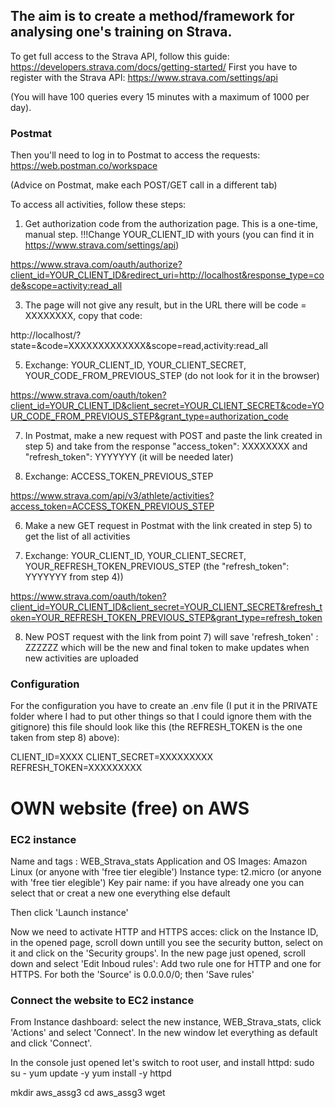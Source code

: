 ## The aim is to create a method/framework for analysing one's training on Strava.

To get full access to the Strava API, follow this guide:
https://developers.strava.com/docs/getting-started/
First you have to register with the Strava API:
https://www.strava.com/settings/api

(You will have 100 queries every 15 minutes with a maximum of 1000 per day).



### Postmat

Then you'll need to log in to Postmat to access the requests:
https://web.postman.co/workspace

(Advice on Postmat, make each POST/GET call in a different tab)

To access all activities, follow these steps:

1) Get authorization code from the authorization page. This is a one-time, manual step. !!!Change YOUR_CLIENT_ID with yours (you can find it in https://www.strava.com/settings/api)
   
https://www.strava.com/oauth/authorize?client_id=YOUR_CLIENT_ID&redirect_uri=http://localhost&response_type=code&scope=activity:read_all

3) The page will not give any result, but in the URL there will be code = XXXXXXXX, copy that code:
   
http://localhost/?state=&code=XXXXXXXXXXXXX&scope=read,activity:read_all

5) Exchange: YOUR_CLIENT_ID, YOUR_CLIENT_SECRET, YOUR_CODE_FROM_PREVIOUS_STEP (do not look for it in the browser)
   
https://www.strava.com/oauth/token?client_id=YOUR_CLIENT_ID&client_secret=YOUR_CLIENT_SECRET&code=YOUR_CODE_FROM_PREVIOUS_STEP&grant_type=authorization_code

7) In Postmat, make a new request with POST and paste the link created in step 5) and take from the response "access_token": XXXXXXXX and "refresh_token": YYYYYYY (it will be needed later)

8) Exchange: ACCESS_TOKEN_PREVIOUS_STEP

https://www.strava.com/api/v3/athlete/activities?access_token=ACCESS_TOKEN_PREVIOUS_STEP

6) Make a new GET request in Postmat with the link created in step 5) to get the list of all activities

7) Exchange: YOUR_CLIENT_ID, YOUR_CLIENT_SECRET, YOUR_REFRESH_TOKEN_PREVIOUS_STEP (the "refresh_token": YYYYYYY from step 4))

https://www.strava.com/oauth/token?client_id=YOUR_CLIENT_ID&client_secret=YOUR_CLIENT_SECRET&refresh_token=YOUR_REFRESH_TOKEN_PREVIOUS_STEP&grant_type=refresh_token

8) New POST request with the link from point 7) will save 'refresh_token' : ZZZZZZ which will be the new and final token to make updates when new activities are uploaded


### Configuration

For the configuration you have to create an .env file (I put it in the PRIVATE folder where I had to put other things so that I could ignore them with the gitignore) this file should look like this (the REFRESH_TOKEN is the one taken from step 8) above):

CLIENT_ID=XXXX
CLIENT_SECRET=XXXXXXXXX
REFRESH_TOKEN=XXXXXXXXX




# OWN website (free) on AWS

### EC2 instance
Name and tags : WEB_Strava_stats
Application and OS Images: Amazon Linux (or anyone with 'free tier elegible')
Instance type: t2.micro (or anyone with 'free tier elegible')
Key pair name: if you have already one you can select that or creat a new one
everything else default

Then click 'Launch instance'

Now we need to activate HTTP and HTTPS acces:
click on the Instance ID, in the opened page, scroll down untill you see the security button, select on it and click on the 'Security groups'.
In the new page just opened, scroll down and select 'Edit Inboud rules': Add two rule one for HTTP and one for HTTPS.
For both the 'Source' is 0.0.0.0/0; then 'Save rules'

### Connect the website to EC2 instance 
From Instance dashboard: select the new instance, WEB_Strava_stats, click 'Actions' and select 'Connect'.
In the new window let everything as default and click 'Connect'.

In the console just opened let's switch to root user, and install httpd:
sudo su -
yum update -y
yum install -y httpd


mkdir aws_assg3
cd aws_assg3
wget <repo git>
 





